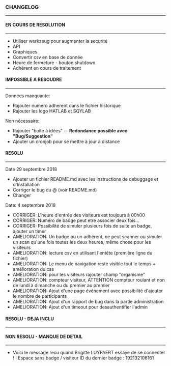 ### CHANGELOG
<hr>

#### EN COURS DE RESOLUTION
<hr>

* Utiliser werkzeug pour augmenter la securité
* API
* Graphiques
* Convertir csv en base de donnée
* Heure de fermeture - bouton shutdown
* Adhérent en cours de traitement

#### IMPOSSIBLE A RESOUDRE
<hr>
Données manquante:

* Rajouter numero adherent dans le fichier historique
* Rajouter les logo HATLAB et SQYLAB

Non nécessaire:

* Rajouter "boite à idées" -- **Redondance possible avec "Bug/Suggestion"**
* Ajouter un cronjob pour se mettre à jour à distance

#### RESOLU
<hr>

Date 29 septembre 2018

* Ajouter un fichier README.md avec les instructions de debuggage et d'Installation
* Corriger le bug du @ (voir README.md)
* Changer

Date: 4 septembre 2018

* CORRIGER: L'heure d'entrée des visiteurs est toujours à 00h00
* CORRIGER: Numéro de badge peut etre associer deux fois...
* CORRIGER: Possibilité de simuler plusieurs fois de suite un badge, ajouter un timer
* AMELIORATION: Un badge ou un adhérent, ne peut scanner ou simuler un scan qu'une fois toutes les deux heures, même chose pour les visiteurs
* AMELIORATION: lecture csv en utilisant l'entête (première ligne du fichier)
* AMELIORATION: Le menu de navigation reste visible tout le temps + amélioration du css
* AMELIORATION: pour les visiteurs rajouter champ "organisme"
* AMELIORATION: compteur visiteur, ATTENTION compteur roulant et non de lundi à dimanche ou du premier au premier
* AMELIORATION: Ajout d'une page événement avec possibilité d'ajouter le nombre de participants
* AMELIORATION: Ajout d'un rapport de bug dans la partie administration
* AMELIORATION: Ajout d'un timeout pour desauthentifier l'admin

#### RESOLU - DEJA INCLU
<hr>

#### NON RESOLU - MANQUE DE DETAIL
<hr>

* Voici le message recu quand Brigitte LUYPAERT essaye de se connecter ! : Espace sans badge / visiteur ID du dernier badge : 192132106161
